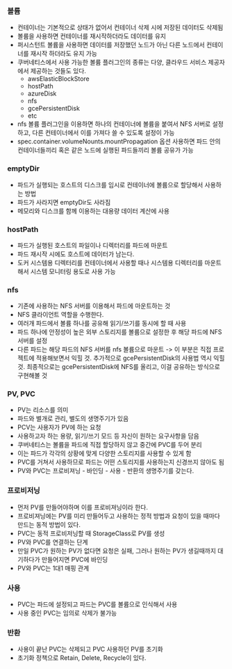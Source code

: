 ### 볼륨
- 컨테이너는 기본적으로 상태가 없어서 컨테이너 삭제 시에 저장된 데이터도 삭제됨
- 볼륨을 사용하면 컨테이너를 재시작하더라도 데이터를 유지
- 퍼시스턴트 볼륨을 사용하면 데이터를 저장했던 노드가 아닌 다른 노드에서 컨테이너를 재시작 하더라도 유지 가능
- 쿠버네티스에서 사용 가능한 볼륨 플러그인의 종류는 다양, 클라우드 서비스 제공자에서 제공하는 것들도 있다.
  - awsElasticBlockStore
  - hostPath
  - azureDisk
  - nfs
  - gcePersistentDisk
  - etc
- nfs 볼륨 플러그인을 이용하면 하나의 컨테이너에 볼륨을 붙여서 NFS 서버로 설정하고, 다른 컨테이너에서 이를 가져다 쓸 수 있도록 설정이 가능
- spec.container.volumeNounts.mountPropagation 옵션 사용하면 파드 안의 컨테이너들끼리 혹은 같은 노드에 실행된 파드들끼리 볼륨 공유가 가능

### emptyDir
- 파드가 실행되는 호스트의 디스크를 임시로 컨테이너에 볼륨으로 할당해서 사용하는 방법
- 파드가 사라지면 emptyDir도 사라짐
- 메모리와 디스크를 함께 이용하는 대용량 데이터 계산에 사용

### hostPath
- 파드가 실행된 호스트의 파일이나 디렉터리를 파드에 마운트
- 파드 재시작 시에도 호스트에 데이터가 남는다.
- 도커 시스템용 디렉터리를 컨테이너에서 사용할 때나 시스템용 디렉터리를 마운트해서 시스템 모니터링 용도로 사용 가능

### nfs
- 기존에 사용하는 NFS 서버를 이용해서 파드에 마운트하는 것
- NFS 클라이언트 역할을 수행한다.
- 여러개 파드에서 볼륨 하나를 공유해 읽기/쓰기를 동시에 할 때 사용
- 파드 하나에 안정성이 높은 외부 스토리지를 볼륨으로 설정한 후 해당 파드에 NFS 서버를 설정
- 다른 파드는 해당 파드의 NFS 서버를 nfs 볼륨으로 마운트
-> 이 부분은 직접 프로젝트에 적용해보면서 익힐 것. 추가적으로 gcePersistentDisk의 사용법 역시 익힐 것. 최종적으로는 gcePersistentDisk에 NFS를 올리고, 이걸 공유하는 방식으로 구현해볼 것

### PV, PVC
- PV는 리소스를 의미
- 파드와 별개로 관리, 별도의 생명주기가 있음
- PCV는 사용자가 PV에 하는 요청
- 사용하고자 하는 용량, 읽기/쓰기 모드 등 자신이 원하는 요구사항을 담음
- 쿠버네티스는 볼륨을 파드에 직접 할당하지 않고 중간에 PVC를 두어 분리
- 이는 파드가 각각의 상황에 맞게 다양한 스토리지를 사용할 수 있게 함
- PVC를 거쳐서 사용하므로 파드는 어떤 스토리지를 사용하는지 신경쓰지 않아도 됨
- PV와 PVC는 프로비져닝 - 바인딩 - 사용 - 반환의 생명주기를 갖는다.

### 프로비저닝
- 먼저 PV를 만들어야하며 이를 프로비져닝이라 한다.
- 프로비져닝에는 PV를 미리 만들어두고 사용하는 정적 방법과 요청이 있을 때마다 만드는 동적 방법이 있다.
- PVC는 동적 프로비저닝할 때 StorageClass로 PV를 생성
- PV와 PVC를 연결하는 단계
- 만일 PVC가 원하는 PV가 없다면 요청은 실패, 그러나 원하는 PV가 생길때까지 대기하다가 만들어지면 PVC에 바인딩
- PV와 PVC는 1대1 매핑 관계

### 사용
- PVC는 파드에 설정되고 파드는 PVC를 볼륨으로 인식해서 사용
- 사용 중인 PVC는 임의로 삭제가 불가능

### 반환
- 사용이 끝난 PVC는 삭제되고 PVC 사용하던 PV를 초기화
- 초기화 정책으로 Retain, Delete, Recycle이 있다.
